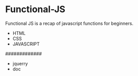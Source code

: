 # Functional-JS
Functional JS is a recap of javascript functions for beginners.
* HTML
* CSS
* JAVASCRIPT

#############
* jquerry
* doc
